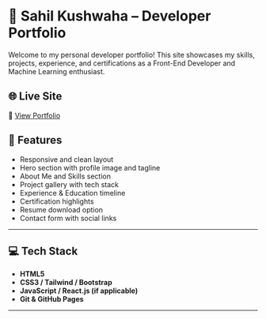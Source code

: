 # 🚀 Sahil Kushwaha – Developer Portfolio

Welcome to my personal developer portfolio! This site showcases my skills, projects, experience, and certifications as a Front-End Developer and Machine Learning enthusiast.

## 🌐 Live Site
🔗 [View Portfolio](my-portfolio-inky-eta-35.vercel.app
)

## 📌 Features

- Responsive and clean layout
- Hero section with profile image and tagline
- About Me and Skills section
- Project gallery with tech stack
- Experience & Education timeline
- Certification highlights
- Resume download option
- Contact form with social links

---

## 💻 Tech Stack

- **HTML5**  
- **CSS3 / Tailwind / Bootstrap**  
- **JavaScript / React.js (if applicable)**  
- **Git & GitHub Pages**

---

